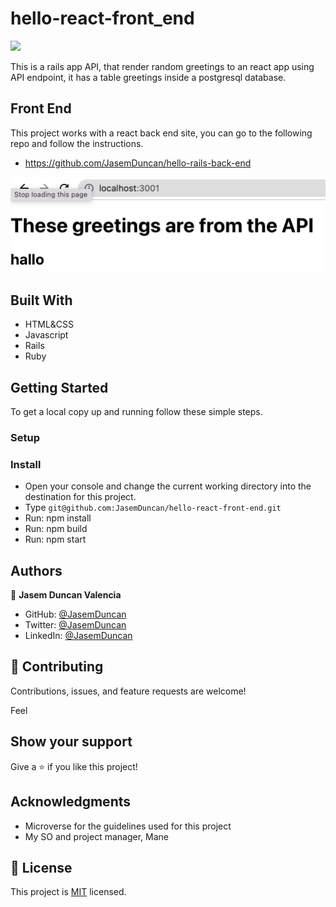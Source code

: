# hello-react-front_end
![](https://img.shields.io/badge/Microverse-blueviolet)

This is a rails app API, that render random greetings to an react app using API endpoint, it has a table greetings inside a postgresql database.

## Front End
This project works with a react back end site, you can go to the following repo and follow the instructions.
- https://github.com/JasemDuncan/hello-rails-back-end

![](./screenShoot.png)

## Built With

- HTML&CSS
- Javascript
- Rails
- Ruby

## Getting Started
To get a local copy up and running follow these simple steps.

### Setup
 

### Install
- Open your console and change the current working directory into the destination for this project.
- Type `git@github.com:JasemDuncan/hello-react-front-end.git`
- Run: npm install
- Run: npm build
- Run: npm start



## Authors

👤 **Jasem Duncan Valencia**

- GitHub: [@JasemDuncan](https://github.com/JasemDuncan)
- Twitter: [@JasemDuncan](https://twitter.com/JasemDuncan)
- LinkedIn: [@JasemDuncan](https://www.linkedin.com/in/jasem-duncan-valencia/)
## 🤝 Contributing

Contributions, issues, and feature requests are welcome!

Feel
## Show your support

Give a ⭐️ if you like this project!
## Acknowledgments

- Microverse for the guidelines used for this project
- My SO and project manager, Mane
## 📝 License

This project is [MIT](./LICENSE.md) licensed.
